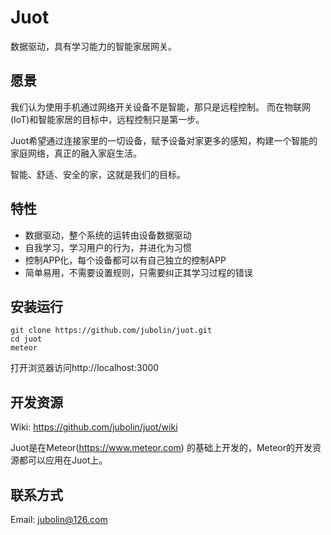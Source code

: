 Juot
====

数据驱动，具有学习能力的智能家居网关。


## 愿景
我们认为使用手机通过网络开关设备不是智能，那只是远程控制。 而在物联网(IoT)和智能家居的目标中，远程控制只是第一步。

Juot希望通过连接家里的一切设备，赋予设备对家更多的感知，构建一个智能的家庭网络，真正的融入家庭生活。

智能、舒适、安全的家，这就是我们的目标。

## 特性
* 数据驱动，整个系统的运转由设备数据驱动 
* 自我学习，学习用户的行为，并进化为习惯
* 控制APP化，每个设备都可以有自己独立的控制APP  
* 简单易用，不需要设置规则，只需要纠正其学习过程的错误 

## 安装运行
```
git clone https://github.com/jubolin/juot.git
cd juot
meteor 
```

打开浏览器访问http://localhost:3000


## 开发资源

Wiki: https://github.com/jubolin/juot/wiki

Juot是在Meteor(https://www.meteor.com) 的基础上开发的，Meteor的开发资源都可以应用在Juot上。

## 联系方式
Email: jubolin@126.com



